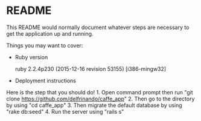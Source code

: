 # README

This README would normally document whatever steps are necessary to get the
application up and running.

Things you may want to cover:

* Ruby version

    ruby 2.2.4p230 (2015-12-16 revision 53155) [i386-mingw32]


* Deployment instructions

Here is the step that you should do!
    1. Open command prompt then run "git clone https://github.com/delfrinando/caffe_app"
    2. Then go to the directory by using "cd caffe_app"
    3. Then migrate the default database by using "rake db:seed"
    4. Run the server using "rails s"